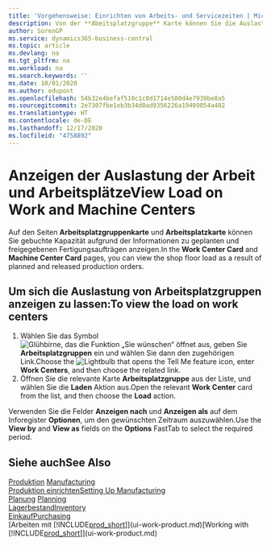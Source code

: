 ```yaml
---
title: 'Vorgehensweise: Einrichten von Arbeits- und Servicezeiten | Microsoft Docs'
description: Von der **Abeitsplatzgruppe** Karte können Sie die Auslastung der Arbeitsplatzgruppen aufgrund der freigegebenen Fertigungsaufträgen anzeigen.
author: SorenGP
ms.service: dynamics365-business-central
ms.topic: article
ms.devlang: na
ms.tgt_pltfrm: na
ms.workload: na
ms.search.keywords: ''
ms.date: 10/01/2020
ms.author: edupont
ms.openlocfilehash: 54b32e4befaf510c1c0d1714e580d4e7939be8a5
ms.sourcegitcommit: 2e7307fbe1eb3b34d0ad9356226a19409054a402
ms.translationtype: HT
ms.contentlocale: de-DE
ms.lasthandoff: 12/17/2020
ms.locfileid: "4758892"
---
```

# <a name="view-load-on-work-and-machine-centers"></a><span data-ttu-id="54bf9-103">Anzeigen der Auslastung der Arbeit und Arbeitsplätze</span><span class="sxs-lookup"><span data-stu-id="54bf9-103">View Load on Work and Machine Centers</span></span>
<span data-ttu-id="54bf9-104">Auf den Seiten **Arbeitsplatzgruppenkarte** und **Arbeitsplatzkarte** können Sie gebuchte Kapazität aufgrund der Informationen zu geplanten und freigegebenen Fertigungsaufträgen anzeigen.</span><span class="sxs-lookup"><span data-stu-id="54bf9-104">In the **Work Center Card** and **Machine Center Card** pages, you can view the shop floor load as a result of planned and released production orders.</span></span>    

## <a name="to-view-the-load-on-work-centers"></a><span data-ttu-id="54bf9-105">Um sich die Auslastung von Arbeitsplatzgruppen anzeigen zu lassen:</span><span class="sxs-lookup"><span data-stu-id="54bf9-105">To view the load on work centers</span></span>  
1.  <span data-ttu-id="54bf9-106">Wählen Sie das Symbol ![Glühbirne, das die Funktion „Sie wünschen“ öffnet](media/ui-search/search_small.png "Was möchten Sie tun?") aus, geben Sie **Arbeitsplatzgruppen** ein und wählen Sie dann den zugehörigen Link.</span><span class="sxs-lookup"><span data-stu-id="54bf9-106">Choose the ![Lightbulb that opens the Tell Me feature](media/ui-search/search_small.png "Tell me what you want to do") icon, enter **Work Centers**, and then choose the related link.</span></span>  
2.  <span data-ttu-id="54bf9-107">Öffnen Sie die relevante Karte **Arbeitsplatzgruppe** aus der Liste, und wählen Sie die **Laden** Aktion aus.</span><span class="sxs-lookup"><span data-stu-id="54bf9-107">Open the relevant **Work Center** card from the list, and then choose the **Load** action.</span></span>  

<span data-ttu-id="54bf9-108">Verwenden Sie die Felder **Anzeigen nach** und **Anzeigen als** auf dem Inforegister **Optionen**, um den gewünschten Zeitraum auszuwählen.</span><span class="sxs-lookup"><span data-stu-id="54bf9-108">Use the **View by** and **View as** fields on the **Options** FastTab to select the required period.</span></span>  

## <a name="see-also"></a><span data-ttu-id="54bf9-109">Siehe auch</span><span class="sxs-lookup"><span data-stu-id="54bf9-109">See Also</span></span>  
<span data-ttu-id="54bf9-110">[Produktion](production-manage-manufacturing.md)  </span><span class="sxs-lookup"><span data-stu-id="54bf9-110">[Manufacturing](production-manage-manufacturing.md)  </span></span>  
[<span data-ttu-id="54bf9-111">Produktion einrichten</span><span class="sxs-lookup"><span data-stu-id="54bf9-111">Setting Up Manufacturing</span></span>](production-configure-production-processes.md)  
<span data-ttu-id="54bf9-112">[Planung](production-planning.md)    </span><span class="sxs-lookup"><span data-stu-id="54bf9-112">[Planning](production-planning.md)    </span></span>  
[<span data-ttu-id="54bf9-113">Lagerbestand</span><span class="sxs-lookup"><span data-stu-id="54bf9-113">Inventory</span></span>](inventory-manage-inventory.md)  
[<span data-ttu-id="54bf9-114">Einkauf</span><span class="sxs-lookup"><span data-stu-id="54bf9-114">Purchasing</span></span>](purchasing-manage-purchasing.md)  
<span data-ttu-id="54bf9-115">[Arbeiten mit [!INCLUDE[prod_short](includes/prod_short.md)]](ui-work-product.md)</span><span class="sxs-lookup"><span data-stu-id="54bf9-115">[Working with [!INCLUDE[prod_short](includes/prod_short.md)]](ui-work-product.md)</span></span>
